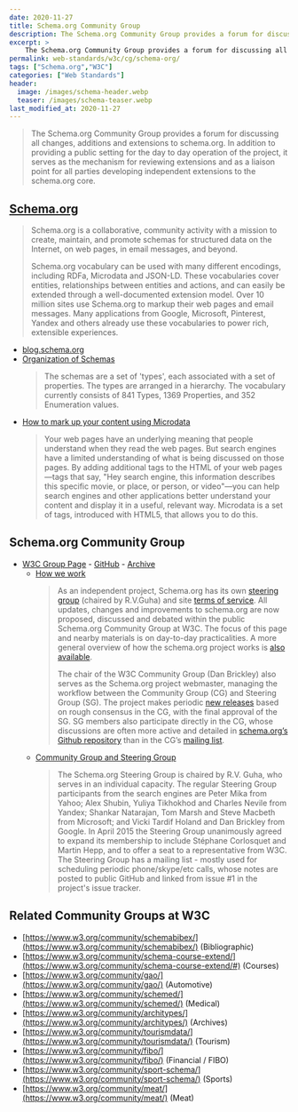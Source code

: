 ```yaml
---
date: 2020-11-27
title: Schema.org Community Group
description: The Schema.org Community Group provides a forum for discussing all changes, additions and extensions to schema.org.
excerpt: >
    The Schema.org Community Group provides a forum for discussing all changes, additions and extensions to schema.org. In addition to providing a public setting for the day to day operation of the project, it serves as the mechanism for reviewing extensions and as a liaison point for all parties developing independent extensions to the schema.org core.
permalink: web-standards/w3c/cg/schema-org/
tags: ["Schema.org","W3C"]
categories: ["Web Standards"]
header:
  image: /images/schema-header.webp
  teaser: /images/schema-teaser.webp
last_modified_at: 2020-11-27
---
```


> The Schema.org Community Group provides a forum for discussing all changes, additions and extensions to schema.org. In addition to providing a public setting for the day to day operation of the project, it serves as the mechanism for reviewing extensions and as a liaison point for all parties developing independent extensions to the schema.org core.	

## [Schema.org](https://schema.org)

> Schema.org is a collaborative, community activity with a mission to create, maintain, and promote schemas for structured data on the Internet, on web pages, in email messages, and beyond.
> 
> Schema.org vocabulary can be used with many different encodings, including RDFa, Microdata and JSON-LD. These vocabularies cover entities, relationships between entities and actions, and can easily be extended through a well-documented extension model. Over 10 million sites use Schema.org to markup their web pages and email messages. Many applications from Google, Microsoft, Pinterest, Yandex and others already use these vocabularies to power rich, extensible experiences.

* [blog.schema.org](http://blog.schema.org/)
* [Organization of Schemas](https://schema.org/docs/schemas.html)
  > The schemas are a set of 'types', each associated with a set of properties. The types are arranged in a hierarchy. The vocabulary currently consists of 841 Types, 1369 Properties, and 352 Enumeration values.
* [How to mark up your content using Microdata](https://schema.org/docs/gs.html#microdata_how)
  > Your web pages have an underlying meaning that people understand when they read the web pages. But search engines have a limited understanding of what is being discussed on those pages. By adding additional tags to the HTML of your web pages—tags that say, "Hey search engine, this information describes this specific movie, or place, or person, or video"—you can help search engines and other applications better understand your content and display it in a useful, relevant way. Microdata is a set of tags, introduced with HTML5, that allows you to do this.

## Schema.org Community Group

* [W3C Group Page](http://www.w3.org/community/schemaorg) - [GitHub](https://github.com/schemaorg/) - [Archive](https://lists.w3.org/Archives/Public/public-schemaorg/)
  * [How we work](https://www.w3.org/community/schemaorg/how-we-work/)
    > As an independent project, Schema.org has its own [steering group](http://schema.org/docs/about.html#cgsg) (chaired by R.V.Guha) and site [terms of service](http://schema.org/docs/terms.html). All updates, changes and improvements to schema.org are now proposed, discussed and debated within the public Schema.org Community Group at W3C. The focus of this page and nearby materials is on day-to-day practicalities. A more general overview of how the schema.org project works is [also available](http://webschemas.org/docs/howwework.html).
    > 
    > The chair of the W3C Community Group (Dan Brickley) also serves as the Schema.org project webmaster, managing the workflow between the Community Group (CG) and Steering Group (SG). The project makes periodic [new releases](http://schema.org/docs/releases.html) based on rough consensus in the CG, with the final approval of the SG. SG members also participate directly in the CG, whose discussions are often more active and detailed in [schema.org’s Github repository](http://github.com/schemaorg/schemaorg/) than in the CG’s [mailing list](http://lists.w3.org/Archives/Public/public-schemaorg).
  * [Community Group and Steering Group](https://schema.org/docs/about.html#cgsg)
    > The Schema.org Steering Group is chaired by R.V. Guha, who serves in an individual capacity. The regular Steering Group participants from the search engines are Peter Mika from Yahoo; Alex Shubin, Yuliya Tikhokhod and Charles Nevile from Yandex; Shankar Natarajan, Tom Marsh and Steve Macbeth from Microsoft; and Vicki Tardif Holand and Dan Brickley from Google. In April 2015 the Steering Group unanimously agreed to expand its membership to include Stéphane Corlosquet and Martin Hepp, and to offer a seat to a representative from W3C. The Steering Group has a mailing list - mostly used for scheduling periodic phone/skype/etc calls, whose notes are posted to public GitHub and linked from issue #1 in the project's issue tracker.

## Related Community Groups at W3C

- [https://www.w3.org/community/schemabibex/](https://www.w3.org/community/schemabibex/) (Bibliographic)
- [https://www.w3.org/community/schema-course-extend/](https://www.w3.org/community/schema-course-extend/#) (Courses)
- [https://www.w3.org/community/gao/](https://www.w3.org/community/gao/) (Automotive)
- [https://www.w3.org/community/schemed/](https://www.w3.org/community/schemed/) (Medical)
- [https://www.w3.org/community/architypes/](https://www.w3.org/community/architypes/) (Archives)
- [https://www.w3.org/community/tourismdata/](https://www.w3.org/community/tourismdata/) (Tourism)
- [https://www.w3.org/community/fibo/](https://www.w3.org/community/fibo/) (Financial / FIBO)
- [https://www.w3.org/community/sport-schema/](https://www.w3.org/community/sport-schema/) (Sports)
- [https://www.w3.org/community/meat/](https://www.w3.org/community/meat/) (Meat)
